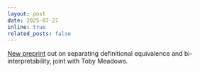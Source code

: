 ```yaml
---
layout: post
date: 2025-07-27
inline: true
related_posts: false
---
```

[New preprint](https://arxiv.org/abs/2508.03956) out on separating definitional equivalence and bi-interpretability, joint with Toby Meadows.